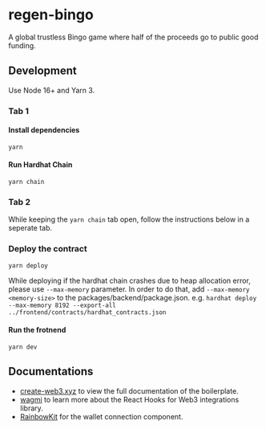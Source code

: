 # regen-bingo
A global trustless Bingo game where half of the proceeds go to public good funding.

## Development
Use Node 16+ and Yarn 3.

### Tab 1

#### Install dependencies
```
yarn
```

#### Run Hardhat Chain
```
yarn chain
```

### Tab 2
While keeping the `yarn chain` tab open, follow the instructions below in a seperate tab.

### Deploy the contract
```
yarn deploy
```
While deploying if the hardhat chain crashes due to heap allocation error, please use
`--max-memory` parameter. In order to do that, add `--max-memory <memory-size>` to the
packages/backend/package.json. 
e.g. `hardhat deploy --max-memory 8192 --export-all ../frontend/contracts/hardhat_contracts.json`

#### Run the frotnend
```
yarn dev
```

## Documentations
 * [create-web3.xyz](https://create-web3.xyz) to view the full documentation of the boilerplate.
 * [wagmi](https://wagmi.sh) to learn more about the React Hooks for Web3 integrations library.
 * [RainbowKit](https://www.rainbowkit.com/docs/introduction) for the wallet connection component.
